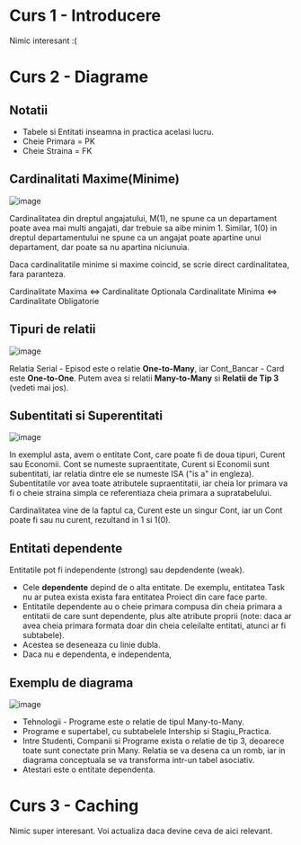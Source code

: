 # Curs 1 - Introducere

Nimic interesant :( 

# Curs 2 - Diagrame

## Notatii 

- Tabele si Entitati inseamna in practica acelasi lucru.
- Cheie Primara = PK
- Cheie Straina = FK 

## Cardinalitati Maxime(Minime)

![image](https://github.com/user-attachments/assets/be3d8207-3576-4e39-a164-e362077e8306)

Cardinalitatea din dreptul angajatului, M(1), ne spune ca un departament poate avea mai multi angajati, dar trebuie sa aibe minim 1. 
Similar, 1(0) in dreptul departamentului ne spune ca un angajat poate apartine unui departament, dar poate sa nu apartina niciunuia. 

Daca cardinalitatile minime si maxime coincid, se scrie direct cardinalitatea, fara paranteza. 

Cardinalitate Maxima <=> Cardinalitate Optionala
Cardinalitate Minima <=> Cardinalitate Obligatorie

## Tipuri de relatii

![image](https://github.com/user-attachments/assets/ede854ea-b074-4dbd-a736-1f536e19924b)

Relatia Serial - Episod este o relatie **One-to-Many**, iar Cont_Bancar - Card este **One-to-One**. 
Putem avea si relatii **Many-to-Many** si **Relatii de Tip 3** (vedeti mai jos).

## Subentitati si Superentitati

![image](https://github.com/user-attachments/assets/82e5b6aa-b5da-466b-a9cc-4fd4585db462)

In exemplul asta, avem o entitate Cont, care poate fi de doua tipuri, Curent sau Economii.
Cont se numeste supraentitate, Curent si Economii sunt subentitati, iar relatia dintre ele se numeste ISA ("is a" in engleza). 
Subentitatile vor avea toate atributele supraentitatii, iar cheia lor primara va fi o cheie straina simpla ce referentiaza cheia primara a supratabelului. 

Cardinalitatea vine de la faptul ca, Curent este un singur Cont, iar un Cont poate fi sau nu curent, rezultand in 1 si 1(0). 

## Entitati dependente 
Entitatile pot fi independente (strong) sau depdendente (weak). 
- Cele **dependente** depind de o alta entitate. De exemplu, entitatea Task nu ar putea exista exista fara entitatea Proiect din care face parte.
- Entitatile dependente au o cheie primara compusa din cheia primara a entitatii de care sunt dependente, plus alte atribute proprii (note: daca ar avea cheia primara formata doar din cheia celeilalte entitati, atunci ar fi subtabele).
- Acestea se deseneaza cu linie dubla.
- Daca nu e dependenta, e independenta,

## Exemplu de diagrama

![image](https://github.com/user-attachments/assets/b717ddbc-8fce-40ea-a041-6b5dae9affbe)

- Tehnologii - Programe este o relatie de tipul Many-to-Many. 
- Programe e supertabel, cu subtabelele Intership si Stagiu_Practica.
- Intre Studenti, Companii si Programe exista o relatie de tip 3, deoarece toate sunt conectate prin Many. Relatia se va desena ca un romb, iar in diagrama conceptuala se va transforma intr-un tabel asociativ. 
- Atestari este o entitate dependenta.

# Curs 3 - Caching

Nimic super interesant. Voi actualiza daca devine ceva de aici relevant.



